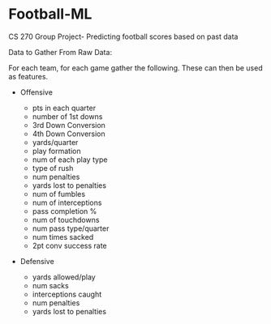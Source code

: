 # Football-ML
CS 270 Group Project- Predicting football scores based on past data  

Data to Gather From Raw Data:  

For each team, for each game gather the following. These can then be used as features.  
  
- Offensive
    - pts in each quarter
    - number of 1st downs
    - 3rd Down Conversion
    - 4th Down Conversion
    - yards/quarter
    - play formation
    - num of each play type
    - type of rush
    - num penalties
    - yards lost to penalties
    - num of fumbles
    - num of interceptions
    - pass completion %
    - num of touchdowns
    - num pass type/quarter
    - num times sacked
    - 2pt conv success rate

- Defensive
    - yards allowed/play
    - num sacks
    - interceptions caught
    - num penalties
    - yards lost to penalties